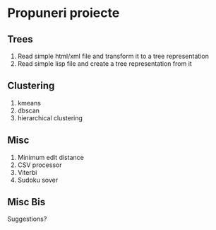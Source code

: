# Propuneri proiecte

## Trees

1. Read simple html/xml file and transform it to a tree representation
2. Read simple lisp file and create a tree representation from it

## Clustering

1. kmeans
2. dbscan
3. hierarchical clustering

## Misc

1. Minimum edit distance
2. CSV processor
3. Viterbi
4. Sudoku sover

## Misc Bis

Suggestions?
